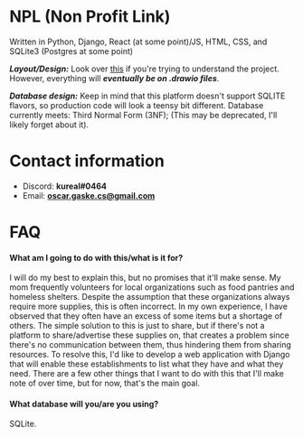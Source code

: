 # NPL (Non Profit Link)

Written in Python, Django, React (at some point)/JS, HTML, CSS, and SQLite3 (Postgres at some point)

**_Layout/Design:_** Look over [this](https://www.figma.com/file/pKaku2N7xVPbCGQb1p6LIJ/NPL?type=design&node-id=0-1&mode=design&t=mc7YWpRIbtvPRkHG-11) if you're trying to understand the project. However, everything will **_eventually be on .drawio files_**.

**_Database design:_** Keep in mind that this platform doesn't support SQLITE flavors, so production code will look a teensy bit different. Database currently meets: Third Normal Form (3NF); (This may be deprecated, I'll likely forget about it).

# Contact information

- Discord: **kureal#0464**
- Email: **oscar.gaske.cs@gmail.com**

# FAQ

#### What am I going to do with this/what is it for?

I will do my best to explain this, but no promises that it'll make sense. My mom frequently volunteers for local organizations such as food pantries and homeless shelters. Despite the assumption that these organizations always require more supplies, this is often incorrect. In my own experience, I have observed that they often have an excess of some items but a shortage of others. The simple solution to this is just to share, but if there's not a platform to share/advertise these supplies on, that creates a problem since there's no communication between them, thus hindering them from sharing resources. To resolve this, I'd like to develop a web application with Django that will enable these establishments to list what they have and what they need. There are a few other things that I want to do with this that I'll make note of over time, but for now, that's the main goal.

#### What database will you/are you using?

SQLite.

